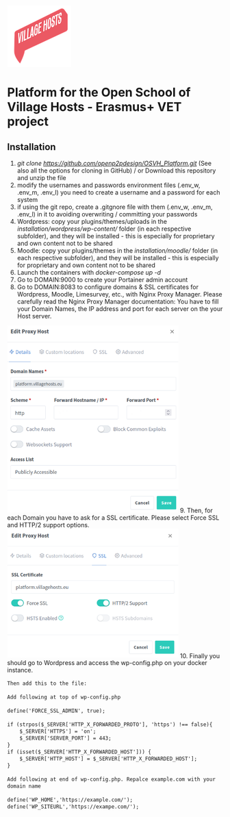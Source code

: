 ![OSVH_Platform](IMG/villagehosts_logo.png)

# Platform for the Open School of Village Hosts - Erasmus+ VET project

## Installation

1. *git clone https://github.com/openp2pdesign/OSVH_Platform.git* (See also all the options for cloning in GitHub) / or Download this repository and unzip the file 
2. modify the usernames and passwords environment files (.env_w, .env_m, .env_l) you need to create a username and a password for each system
3. if using the git repo, create a .gitgnore file with them (.env_w, .env_m, .env_l) in it to avoiding overwriting / committing your passwords
4. Wordpress: copy your plugins/themes/uploads in the *installation/wordpress/wp-content/* folder (in each respective subfolder), and they will be installed - this is especially for proprietary and own content not to be shared
5. Moodle: copy your plugins/themes in the *installation/moodle/* folder (in each respective subfolder), and they will be installed - this is especially for proprietary and own content not to be shared
6. Launch the containers with *docker-compose up -d*
7. Go to DOMAIN:9000 to create your Portainer admin account
8. Go to DOMAIN:8083 to configure domains & SSL certificates for Wordpress, Moodle, Limesurvey, etc., with Nginx Proxy Manager.
   Please carefully read the Nginx Proxy Manager documentation: 
   You have to fill your Domain Names, the IP address and port for each server on the your Host server.
<img src="IMG/nginx0.png" width="400" />
9. Then, for each Domain you have to ask for a SSL certificate. Please select Force SSL and HTTP/2 support options. 
<img src="IMG/nginx2.png" width="400" />
10. Finally you should go to Wordpress and access the wp-config.php on your docker instance.

    Then add this to the file:

    Add following at top of wp-config.php  
    
    define('FORCE_SSL_ADMIN', true);
    
    if (strpos($_SERVER['HTTP_X_FORWARDED_PROTO'], 'https') !== false){
        $_SERVER['HTTPS'] = 'on';
        $_SERVER['SERVER_PORT'] = 443;
    }
    if (isset($_SERVER['HTTP_X_FORWARDED_HOST'])) {
        $_SERVER['HTTP_HOST'] = $_SERVER['HTTP_X_FORWARDED_HOST'];
    }
    
    Add following at end of wp-config.php. Repalce example.com with your domain name
    
    define('WP_HOME','https://example.com/');
    define('WP_SITEURL','https://exampe.com/');

